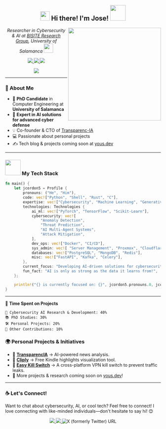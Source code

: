 <div align="center">
  
  <h2>
    <img src="https://emojis.slackmojis.com/emojis/images/1531849430/4246/blob-sunglasses.gif?1531849430" width="30"/>
    Hi there! I'm Jose! 
    <img src="https://emojis.slackmojis.com/emojis/images/1643515397/14160/mario_wave.gif?1643515397" width="50">
  </h2>

  <img align="right" src="https://media.giphy.com/media/6FT3QE3AJMfwJDZBNr/giphy.gif?cid=ecf05e476s0vjtlp6t2a2sh43mrg7glyyhoipvhg2wy573e1&ep=v1_stickers_search&rid=giphy.gif&ct=s" width="300">
  
  <p>
    <em>Researcher in Cybersecurity & AI at  
    <a href="https://bisite.usal.es/">BISITE Research Group</a>, University of Salamanca</em>  
    <img src="https://media.giphy.com/media/WUlplcMpOCEmTGBtBW/giphy.gif" width="30">
  </p>


  <p align="center">
    <a href="https://github.com/jcordon5">
      <img src="https://img.shields.io/github/followers/jcordon5?label=Follow&style=social" />
    </a>
    <a href="https://huggingface.co/jcordon5">
      <img src="https://img.shields.io/badge/HuggingFace-ffcc4d?style=flat-square&logo=HuggingFace&logoColor=black"/>
    </a>
    <a href="https://yous.dev/">
      <img src="https://img.shields.io/badge/Website%20(soon!)-46a2f1.svg?&style=flat-square&logo=Google-Chrome&logoColor=white"/>
    </a>
  </p>


  <p align="center">
    <a href="https://git.io/awesome-stats-card">
      <img src="https://awesome-github-stats.azurewebsites.net/user-stats/jcordon5?cardType=level&theme=github&preferLogin=true"/>
    </a>
  </p>
</div>


---

### 🚀 About Me
- 🏫 **PhD Candidate** in Computer Engineering at **University of Salamanca**
- 🔬 **Expert in AI solutions for advanced cyber defense**
- 💡 Co-founder & CTO of [Transparenc-IA](https://www.transparenc-ia.es/)
- 💻 Passionate about personal projects
- ✍️ Tech blog & projects coming soon at [yous.dev](https://yous.dev/)

---
### <img src="https://media.giphy.com/media/VgCDAzcKvsR6OM0uWg/giphy.gif" width="50"> My Tech Stack  

```rust
fn main() {
    let jcordon5 = Profile {
        pronouns: ("He", "Him"),
        code: vec!["Python", "Shell", "Rust", "C"],
        expertise: vec!["Cybersecurity", "Machine Learning", "Generative AI"],
        technologies: Technologies {
            ai_ml: vec!["PyTorch", "TensorFlow", "Scikit-Learn"],
            cybersecurity: vec![
                "Anomaly Detection",
                "Threat Prediction",
                "AI Multi-Agent Systems",
                "Attack Mitigation",
            ],
            dev_ops: vec!["Docker", "CI/CD"],
            sys_admin: vec![ "Server Management", "Proxmox", "Cloudflare", "NGINX", "Apache", "Monitoring" ],
            databases: vec!["PostgreSQL", "MongoDB", "Redis"],
            misc: vec!["FastAPI", "Kafka", "Celery"],
        },
        current_focus: "Developing AI-driven solutions for cybersecurity",
        fun_fact: "AI is only as strong as the data it learns from!",
    };

    println!("{} is currently focused on: {}", jcordon5.pronouns.0, jcordon5.current_focus);
}
```

---

📅 **Time Spent on Projects**

```text
🔬 Cybersecurity AI Research & Development: 40%
📚 PhD Studies: 30%
🛠 Personal Projects: 20%
🎯 Other Contributions: 10%
```

### 🌍 **Personal Projects & Initiatives**  

- 🔹 **[TransparencIA](https://www.transparenc-ia.es/)** → AI-powered news analysis.  
- 🔹 **[Cliply](https://cliply.yous.dev/)** → Free Kindle highlights visualization tool.  
- 🔹 **[Easy Kill Switch](https://github.com/jcordon5/easy-killswitch)** → A cross-platform VPN kill switch to prevent traffic leaks.  
- 🔹 More projects & research coming soon on [yous.dev](https://yous.dev/)!  

---

### ☕ Let's Connect!

Want to chat about cybersecurity, AI, or cool tech? Feel free to connect!
I love connecting with like-minded individuals—don't hesitate to say hi! 😊

<p align="center">
  <a href="https://www.linkedin.com/in/jos%C3%A9-antonio-cord%C3%B3n-mu%C3%B1oz-644aa4151/">
    <img src="https://img.shields.io/badge/-LinkedIn-blue?style=flat-square&logo=Linkedin&logoColor=white"/>
  </a>
  <a href="mailto:jcordon5@usal.es">
    <img src="https://img.shields.io/badge/Gmail-D14836?style=flat-square&logo=gmail&logoColor=white"/>
  </a>
  <img alt="X (formerly Twitter) URL" src="https://img.shields.io/twitter/url?url=https%3A%2F%2Fx.com%2Fjk0_r3%3Fs%3D21%26t%3DICgT4GQhaWUljkPrwYlCkw">

</p>
